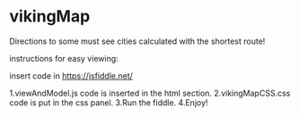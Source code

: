 # vikingMap
Directions to some must see cities calculated with the shortest route!

instructions for easy viewing:

insert code in https://jsfiddle.net/

1.viewAndModel.js code is inserted in the html section.
2.vikingMapCSS.css code is put in the css panel.
3.Run the fiddle. 
4.Enjoy!

